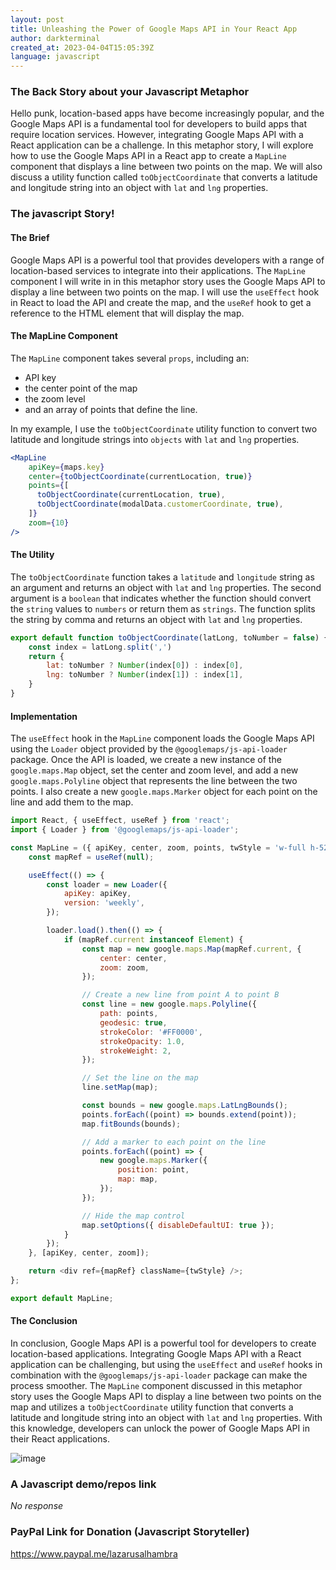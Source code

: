 ```yaml
---
layout: post
title: Unleashing the Power of Google Maps API in Your React App
author: darkterminal
created_at: 2023-04-04T15:05:39Z
language: javascript
---
```


### The Back Story about your Javascript Metaphor

Hello punk, location-based apps have become increasingly popular, and the Google Maps API is a fundamental tool for developers to build apps that require location services. However, integrating Google Maps API with a React application can be a challenge. In this metaphor story, I will explore how to use the Google Maps API in a React app to create a `MapLine` component that displays a line between two points on the map. We will also discuss a utility function called `toObjectCoordinate` that converts a latitude and longitude string into an object with `lat` and `lng` properties.

### The javascript Story!

#### The Brief
Google Maps API is a powerful tool that provides developers with a range of location-based services to integrate into their applications. The `MapLine` component I will write in in this metaphor story uses the Google Maps API to display a line between two points on the map. I will use the `useEffect` hook in React to load the API and create the map, and the `useRef` hook to get a reference to the HTML element that will display the map.


#### The MapLine Component
The `MapLine` component takes several `props`, including an:
- API key
- the center point of the map
- the zoom level
- and an array of points that define the line. 

In my example, I use the `toObjectCoordinate` utility function to convert two latitude and longitude strings into `objects` with `lat` and `lng` properties.

```jsx
<MapLine
    apiKey={maps.key}
    center={toObjectCoordinate(currentLocation, true)}
    points={[
      toObjectCoordinate(currentLocation, true),
      toObjectCoordinate(modalData.customerCoordinate, true),
    ]} 
    zoom={10}
/>
```

#### The Utility
The `toObjectCoordinate` function takes a `latitude` and `longitude` string as an argument and returns an object with `lat` and `lng` properties. The second argument is a `boolean` that indicates whether the function should convert the `string` values to `numbers` or return them as `strings`. The function splits the string by comma and returns an object with `lat` and `lng` properties.

```javascript
export default function toObjectCoordinate(latLong, toNumber = false) {
    const index = latLong.split(',')
    return {
        lat: toNumber ? Number(index[0]) : index[0],
        lng: toNumber ? Number(index[1]) : index[1],
    }
}
```

#### Implementation
The `useEffect` hook in the `MapLine` component loads the Google Maps API using the `Loader` object provided by the `@googlemaps/js-api-loader` package. Once the API is loaded, we create a new instance of the `google.maps.Map` object, set the center and zoom level, and add a new `google.maps.Polyline` object that represents the line between the two points. I also create a new `google.maps.Marker` object for each point on the line and add them to the map.

```javascript
import React, { useEffect, useRef } from 'react';
import { Loader } from '@googlemaps/js-api-loader';

const MapLine = ({ apiKey, center, zoom, points, twStyle = 'w-full h-52' }) => {
    const mapRef = useRef(null);

    useEffect(() => {
        const loader = new Loader({
            apiKey: apiKey,
            version: 'weekly',
        });

        loader.load().then(() => {
            if (mapRef.current instanceof Element) {
                const map = new google.maps.Map(mapRef.current, {
                    center: center,
                    zoom: zoom,
                });

                // Create a new line from point A to point B
                const line = new google.maps.Polyline({
                    path: points,
                    geodesic: true,
                    strokeColor: '#FF0000',
                    strokeOpacity: 1.0,
                    strokeWeight: 2,
                });

                // Set the line on the map
                line.setMap(map);

                const bounds = new google.maps.LatLngBounds();
                points.forEach((point) => bounds.extend(point));
                map.fitBounds(bounds);

                // Add a marker to each point on the line
                points.forEach((point) => {
                    new google.maps.Marker({
                        position: point,
                        map: map,
                    });
                });

                // Hide the map control
                map.setOptions({ disableDefaultUI: true });
            }
        });
    }, [apiKey, center, zoom]);

    return <div ref={mapRef} className={twStyle} />;
};

export default MapLine;
```

#### The Conclusion

In conclusion, Google Maps API is a powerful tool for developers to create location-based applications. Integrating Google Maps API with a React application can be challenging, but using the `useEffect` and `useRef` hooks in combination with the `@googlemaps/js-api-loader` package can make the process smoother. The `MapLine` component discussed in this metaphor story uses the Google Maps API to display a line between two points on the map and utilizes a `toObjectCoordinate` utility function that converts a latitude and longitude string into an object with `lat` and `lng` properties. With this knowledge, developers can unlock the power of Google Maps API in their React applications.

![image](https://user-images.githubusercontent.com/32319439/229835632-eda0c26e-4e0f-42cc-a452-10a1edd797e7.png)


### A Javascript demo/repos link

_No response_

### PayPal Link for Donation (Javascript Storyteller)

https://www.paypal.me/lazarusalhambra